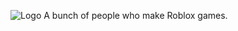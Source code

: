 ![Logo](https://github.com/user-attachments/assets/009d9803-e096-43c5-9193-c2305c12a39b)
A bunch of people who make Roblox games.
